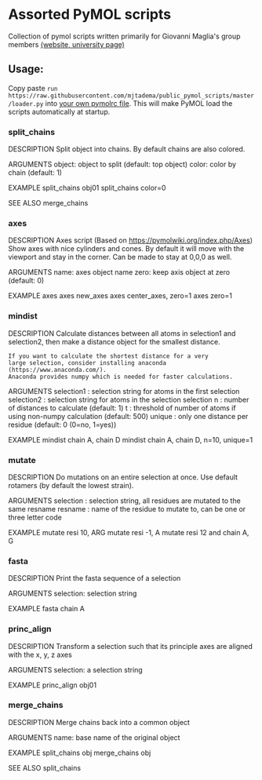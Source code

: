 
# Assorted PyMOL scripts
Collection of pymol scripts written primarily for Giovanni Maglia's group members [(website](https://sites.google.com/a/rug.nl/maglia-lab-groningen/)[, university page)](https://www.rug.nl/research/chemical-biology/?lang=en)

## Usage:
Copy paste `run https://raw.githubusercontent.com/mjtadema/public_pymol_scripts/master/loader.py` into [your own pymolrc file](https://pymolwiki.org/index.php/Pymolrc). This will make PyMOL load the scripts automatically at startup.

### split_chains

DESCRIPTION
    Split object into chains.
    By default chains are also colored.

ARGUMENTS
    object: object to split (default: top object)
    color: color by chain (default: 1)

EXAMPLE
    split_chains obj01
    split_chains color=0

SEE ALSO
    merge_chains

### axes

DESCRIPTION
    Axes script (Based on https://pymolwiki.org/index.php/Axes)
    Show axes with nice cylinders and cones.
    By default it will move with the viewport and stay in the corner.
    Can be made to stay at 0,0,0 as well.

ARGUMENTS
    name: axes object name
    zero: keep axis object at zero (default: 0)

EXAMPLE
    axes
    axes new_axes
    axes center_axes, zero=1
    axes zero=1


### mindist

DESCRIPTION
    Calculate distances between all atoms
    in selection1 and selection2, then make a 
    distance object for the smallest distance.
    
    If you want to calculate the shortest distance for a very 
    large selection, consider installing anaconda (https://www.anaconda.com/).
    Anaconda provides numpy which is needed for faster calculations.
    
ARGUMENTS
    selection1  : selection string for atoms in the first selection
    selection2  : selection string for atoms in the selection selection
    n           : number of distances to calculate (default: 1)
    t           : threshold of number of atoms if using non-numpy calculation (default: 500)
    unique      : only one distance per residue (default: 0 (0=no, 1=yes))

EXAMPLE
    mindist chain A, chain D
    mindist chain A, chain D, n=10, unique=1

### mutate

DESCRIPTION
    Do mutations on an entire selection at once.
    Use default rotamers (by default the lowest strain).

ARGUMENTS
    selection   : selection string, all residues are mutated to the same resname
    resname     : name of the residue to mutate to, can be one or three letter code

EXAMPLE
    mutate resi 10, ARG
    mutate resi -1, A
    mutate resi 12 and chain A, G

### fasta

DESCRIPTION
    Print the fasta sequence of a selection

ARGUMENTS
    selection: selection string

EXAMPLE
    fasta chain A

### princ_align

DESCRIPTION
    Transform a selection such that its principle axes are aligned with the x, y, z axes

ARGUMENTS
    selection: a selection string

EXAMPLE
    princ_align obj01


### merge_chains

DESCRIPTION
    Merge chains back into a common object

ARGUMENTS
    name: base name of the original object

EXAMPLE
    split_chains obj
    merge_chains obj

SEE ALSO
    split_chains

